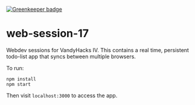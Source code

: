 
[![Greenkeeper badge](https://badges.greenkeeper.io/VandyHacks/web-session-17.svg)](https://greenkeeper.io/)

web-session-17
==

Webdev sessions for VandyHacks IV. This contains a real time, persistent todo-list app that syncs between multiple browsers.

To run:

    npm install
    npm start

Then visit `localhost:3000` to access the app.
